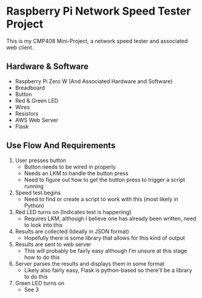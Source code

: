 # Raspberry Pi Network Speed Tester Project

This is my CMP408 Mini-Project, a network speed tester and associated web client.

## Hardware & Software

- Raspberry Pi Zero W (And Associated Hardware and Software)
- Breadboard
- Button
- Red & Green LED
- Wires
- Resistors
- AWS Web Server
- Flask

## Use Flow And Requirements

1. User presses button
    - Button needs to be wired in properly
    - Needs an LKM to handle the button press
    - Need to figure out how to get the button press to trigger a script running
2. Speed test begins
    - Need to find or create a script to work with this (most likely in Python)
3. Red LED turns on (Indicates test is happening)
    - Requires LKM, although I believe one has already been written, need to look into this
4. Results are collected (Ideally in JSON format)
    - Hopefully there is some library that allows for this kind of output
5. Results are sent to web server
    - This will probably be fairly easy although I'm unsure at this stage how to do this 
6. Server parses the results and displays them in some format
    - Likely also fairly easy, Flask is python-based so there'll be a library to do this
7. Green LED turns on
    - See 3

